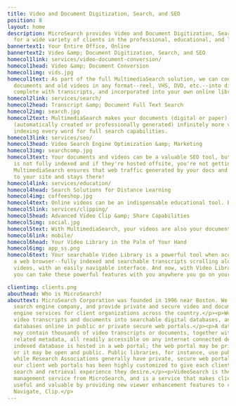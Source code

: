 ```yaml
---
title: Video and Document Digitization, Search, and SEO
position: 8
layout: home
description: MicroSearch provides Video and Document Digitization, Search, and SEO
  for a wide variety of clients in the professional, educational, and labor sectors.
bannertext1: Your Entire Office, Online
bannertext2: Video &amp; Document Digitization, Search, and SEO
homecol1link: services/video-document-conversion/
homecol1head: Video &amp; Document Conversion
homecol1img: vids.jpg
homecol1text: As part of the full MultimediaSearch solution, we can convert your paper
  documents and old videos in any format--reel, VHS, DVD, etc.--into digital files,
  complete with transcripts, and incorporated into your own online library.
homecol2link: services/search/
homecol2head: Transcript &amp; Document Full Text Search
homecol2img: search.jpg
homecol2text: MultimediaSearch makes your documents (digital or paper) and video transcripts
  (automatically created or professionally generated) infinitely more valuable by
  indexing every word for full search capabilities.
homecol3link: services/seo/
homecol3head: Video Search Engine Optimization &amp; Marketing
homecol3img: searchcomp.jpg
homecol3text: Your documents and videos can be a valuable SEO tool, but if their text
  is not fully indexed and if they're hosted offsite, you're not getting that value.
  MultimediaSearch ensures that web traffic generated by your docs and videos comes
  to your site and stays there!
homecol4link: services/education/
homecol4head: Search Solutions for Distance Learning
homecol4img: coffeeshop.jpg
homecol4text: Online videos can be an indispensable educational tool. But keeping track of media can feel like a full time job. That’s where we come in. VideoSearch from Microsearch lets you collect all your videos into one searchable library and publish it on a personalized website. No more sending students to YouTube, where distractions abound.
homecol5link: services/clipping/
homecol5head: Advanced Video Clip &amp; Share Capabilities
homecol5img: social.jpg
homecol5text: With MultimediaSearch, your videos are also your documents. You can read a transcript as it scrolls along side your video. Clicking a line in the transcript will jump to the part of the video in which the line is spoken. But have you ever wanted to share a particular clip of a video? Now you can.
homecol6link: mobile/
homecol6head: Your Video Library in the Palm of Your Hand
homecol6img: app_ss.png
homecol6text: Your searchable Video Library is a powerful tool when accessed from
  a web browser--fully indexed and searchable transcripts scrolling alongside your
  videos, with an easily navigable interface. And now, with Video Library Mobile
  you can take these powerful features with you anywhere you go on your mobile device.

clientimg: clients.png
abouthead: Who is MicroSearch?
abouttext: MicroSearch Corporation was founded in 1996 near Boston. We are a boutique
  search engine company, and provide private and secure video and document search
  engine services for client organizations across the country.</p><p>We index client
  video transcripts and documents into searchable digital databases, and host those
  databases online in public or private secure web portals.</p><p>A database portal
  may contain thousands of video transcripts or documents, together with all of the
  related metadata, all readily accessible on any internet connected device.</p><p>Each
  indexed database is hosted in a web portal; the web portal may be private and secure,
  or it may be open and public. Public libraries, for instance, use public web portals,
  while Research Associations generally have private, secure web portals. Each of
  our client web portals has been highly customized to give each client exactly the
  search and retrieval experience they desire.</p><p>VideoSearch is the latest video
  management service from MicroSearch, and is a service that makes client videos more
  useful and valuable by providing new viewer enhancement features to client videos...Find,
  Navigate, Clip.</p>
---
```

